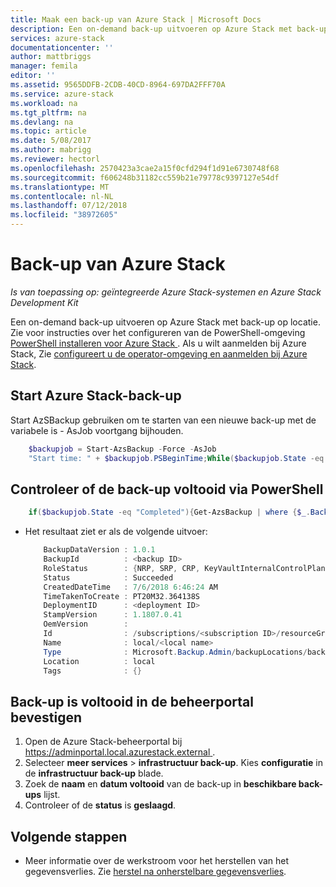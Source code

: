 ```yaml
---
title: Maak een back-up van Azure Stack | Microsoft Docs
description: Een on-demand back-up uitvoeren op Azure Stack met back-up op locatie.
services: azure-stack
documentationcenter: ''
author: mattbriggs
manager: femila
editor: ''
ms.assetid: 9565DDFB-2CDB-40CD-8964-697DA2FFF70A
ms.service: azure-stack
ms.workload: na
ms.tgt_pltfrm: na
ms.devlang: na
ms.topic: article
ms.date: 5/08/2017
ms.author: mabrigg
ms.reviewer: hectorl
ms.openlocfilehash: 2570423a3cae2a15f0cfd294f1d91e6730748f68
ms.sourcegitcommit: f606248b31182cc559b21e79778c9397127e54df
ms.translationtype: MT
ms.contentlocale: nl-NL
ms.lasthandoff: 07/12/2018
ms.locfileid: "38972605"
---
```

# <a name="back-up-azure-stack"></a>Back-up van Azure Stack

*Is van toepassing op: geïntegreerde Azure Stack-systemen en Azure Stack Development Kit*

Een on-demand back-up uitvoeren op Azure Stack met back-up op locatie. Zie voor instructies over het configureren van de PowerShell-omgeving [PowerShell installeren voor Azure Stack ](azure-stack-powershell-install.md). Als u wilt aanmelden bij Azure Stack, Zie [configureert u de operator-omgeving en aanmelden bij Azure Stack](azure-stack-powershell-configure-admin.md).

## <a name="start-azure-stack-backup"></a>Start Azure Stack-back-up

Start AzSBackup gebruiken om te starten van een nieuwe back-up met de variabele is - AsJob voortgang bijhouden. 

```powershell
    $backupjob = Start-AzsBackup -Force -AsJob
    "Start time: " + $backupjob.PSBeginTime;While($backupjob.State -eq "Running"){("Job is currently: " + $backupjob.State+" ;Duration: " + (New-TimeSpan -Start ($backupjob.PSBeginTime) -End (Get-Date)).Minutes);Start-Sleep -Seconds 30};$backupjob.Output
```

## <a name="confirm-backup-completed-via-powershell"></a>Controleer of de back-up voltooid via PowerShell

```powershell
    if($backupjob.State -eq "Completed"){Get-AzsBackup | where {$_.BackupId -eq $backupjob.Output.BackupId}}
```

- Het resultaat ziet er als de volgende uitvoer:

  ```powershell
      BackupDataVersion : 1.0.1
      BackupId          : <backup ID>
      RoleStatus        : {NRP, SRP, CRP, KeyVaultInternalControlPlane...}
      Status            : Succeeded
      CreatedDateTime   : 7/6/2018 6:46:24 AM
      TimeTakenToCreate : PT20M32.364138S
      DeploymentID      : <deployment ID>
      StampVersion      : 1.1807.0.41
      OemVersion        : 
      Id                : /subscriptions/<subscription ID>/resourceGroups/System.local/providers/Microsoft.Backup.Admin/backupLocations/local/backups/<backup ID>
      Name              : local/<local name>
      Type              : Microsoft.Backup.Admin/backupLocations/backups
      Location          : local
      Tags              : {}
  ```

## <a name="confirm-backup-completed-in-the-administration-portal"></a>Back-up is voltooid in de beheerportal bevestigen

1. Open de Azure Stack-beheerportal bij [ https://adminportal.local.azurestack.external ](https://adminportal.local.azurestack.external).
2. Selecteer **meer services** > **infrastructuur back-up**. Kies **configuratie** in de **infrastructuur back-up** blade.
3. Zoek de **naam** en **datum voltooid** van de back-up in **beschikbare back-ups** lijst.
4. Controleer of de **status** is **geslaagd**.

## <a name="next-steps"></a>Volgende stappen

- Meer informatie over de werkstroom voor het herstellen van het gegevensverlies. Zie [herstel na onherstelbare gegevensverlies](azure-stack-backup-recover-data.md).
